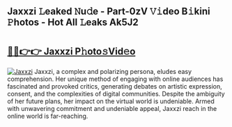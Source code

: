 ## Jaxxzi 𝙻eaked 𝙽u𝚍e - Part-0zV 𝚅𝚒deo B𝚒kini 𝙿hotos - Hot All 𝙻eaks Ak5J2

# <h2><a href="http://ld3lz1.urlbe.top/?page=Jaxxzi">🔗🔗👉👉 Jaxxzi P𝚑oto𝚜Vid𝚎o</a></h2>

[![Jaxxzi](https://i.imgur.com/eBuTRDB.gif)](http://ld3lz1.urlbe.top/?page=Jaxxzi)
Jaxxzi, a complex and polarizing persona, eludes easy comprehension. Her unique method of engaging with online audiences has fascinated and provoked critics, generating debates on artistic expression, consent, and the complexities of digital communities. Despite the ambiguity of her future plans, her impact on the virtual world is undeniable. Armed with unwavering commitment and undeniable appeal, Jaxxzi reach in the online world is far-reaching.
